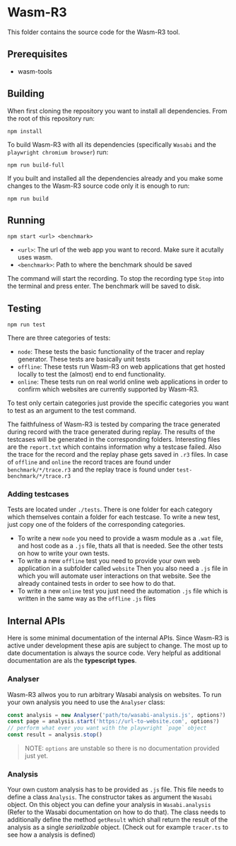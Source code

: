 # Wasm-R3

This folder contains the source code for the Wasm-R3 tool.

## Prerequisites

- wasm-tools

## Building

When first cloning the repository you want to install all dependencies. From the root of this repository run:
```
npm install
```
To build Wasm-R3 with all its dependencies (specifically `Wasabi` and the `playwright chromium browser`) run:
```
npm run build-full
```
If you built and installed all the dependencies already and you make some changes to the Wasm-R3 source code only it is enough to run:
```
npm run build
```

## Running
```
npm start <url> <benchmark>
```
- `<url>`: The url of the web app you want to record. Make sure it acutally uses wasm.
- `<benchmark>`: Path to where the benchmark should be saved

The command will start the recording. To stop the recording type `Stop` into the terminal and press enter. The benchmark will be saved to disk.

## Testing
```
npm run test
```
There are three categories of tests:
- `node`: These tests the basic functionality of the tracer and replay generator. These tests are basically unit tests
- `offline`: These tests run Wasm-R3 on web applications that get hosted locally to test the (almost) end to end functionality.
- `online`: These tests run on real world online web applications in order to confirm which websites are currently supported by Wasm-R3.

To test only certain categories just provide the specific categories you want to test as an argument to the test command.

The faithfulness of Wasm-R3 is tested by comparing the trace generated during record with the trace generated during replay. The results of the testcases will be generated in the corresponding folders. Interesting files are the `report.txt` which contains information why a testcase failed. Also the trace for the record and the replay phase gets saved in `.r3` files. In case of `offline` and `online` the record traces are found under `benchmark/*/trace.r3` and the replay trace is found under `test-benchmark/*/trace.r3`

### Adding testcases

Tests are located under `./tests`. There is one folder for each category which themselves contain a folder for each testcase. To write a new test, just copy one of the folders of the corresponding categories.
- To write a new `node` you need to provide a wasm module as a `.wat` file, and host code as a `.js` file, thats all that is needed. See the other tests on how to write your own tests.
- To write a new `offline` test you need to provide your own web application in a subfolder called `website` Then you also need a `.js` file in which you will automate user interactions on that website. See the already contained tests in order to see how to do that.
- To write a new `online` test you just need the automation `.js` file which is written in the same way as the `offline` `.js` files

## Internal APIs

Here is some minimal documentation of the internal APIs. Since Wasm-R3 is active under development these apis are subject to change. The most up to date documentation is always the source code. Very helpful as additional documentation are als the **typescript types**.

### Analyser

Wasm-R3 allwos you to run arbitrary Wasabi analysis on websites. To run your own analysis you need to use the `Analyser` class:
```typescript
const analysis = new Analyser('path/to/wasabi-analysis.js', options?)
const page = analysis.start('https://url-to-website.com', options?)
// perform what ever you want with the playwright `page` object
const result = analysis.stop()
```
> NOTE: `options` are unstable so there is no documentation provided just yet.

### Analysis

Your own custom analysis has to be provided as `.js` file. This file needs to define a class `Analysis`. The constructor takes as argument the `Wasabi` object. On this object you can define your analysis in `Wasabi.analysis` (Refer to the Wasabi documentation on how to do that). The class needs to additionally define the method `getResult` which shall return the result of the analysis as a single *serializable* object. (Check out for example `tracer.ts` to see how a analysis is defined)